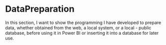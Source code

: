 # DataPreparation
In this section, I want to show the programming I have developed to prepare data, whether obtained from the web, a local system, or a local - public database, before using it in Power BI or inserting it into a database for later use.
